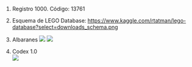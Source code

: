 1. Registro 1000. Código: 13761

2. Esquema de LEGO Database: <https://www.kaggle.com/rtatman/lego-database?select=downloads_schema.png>

3. Albaranes 
![](https://i.imgur.com/G7oqtUh.png) 
![](https://i.imgur.com/EwpNaPO.png)  
 
4. Codex 1.0  
![](https://i.imgur.com/C4qRpqy.png)

